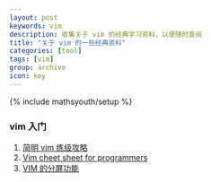 ```yaml
---
layout: post
keywords: vim
description: 收集关于 vim 的经典学习资料，以便随时查阅
title: "关于 vim 的一些经典资料"
categories: [tool]
tags: [vim]
group: archive
icon: key
---
```

{% include mathsyouth/setup %}


### vim 入门

1. [简明 vim 练级攻略](http://coolshell.cn/articles/5426.html)
1. [Vim cheet sheet for programmers](http://michael.peopleofhonoronly.com/vim/)
1. [VIM 的分屏功能](http://coolshell.cn/articles/1679.html)